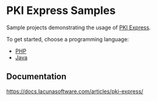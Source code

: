 # PKI Express Samples

Sample projects demonstrating the usage of [PKI Express](https://docs.lacunasoftware.com/articles/pki-express/).

To get started, choose a programming language:

* [PHP](PHP/)
* [Java](Java/)

## Documentation

https://docs.lacunasoftware.com/articles/pki-express/
